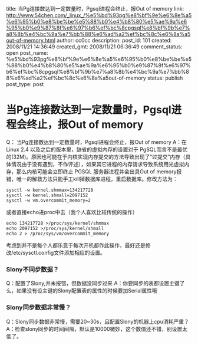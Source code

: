 title: 当Pg连接数达到一定数量时，Pgsql进程会终止，报Out of memory
link: http://www.54chen.com/_linux_/%e5%bd%93pg%e8%bf%9e%e6%8e%a5%e6%95%b0%e8%be%be%e5%88%b0%e4%b8%80%e5%ae%9a%e6%95%b0%e9%87%8f%e6%97%b6%ef%bc%8cpgsql%e8%bf%9b%e7%a8%8b%e4%bc%9a%e7%bb%88%e6%ad%a2%ef%bc%8c%e6%8a%a5out-of-memory.html
author: cc0cc
description: 
post_id: 101
created: 2008/11/21 14:36:49
created_gmt: 2008/11/21 06:36:49
comment_status: open
post_name: %e5%bd%93pg%e8%bf%9e%e6%8e%a5%e6%95%b0%e8%be%be%e5%88%b0%e4%b8%80%e5%ae%9a%e6%95%b0%e9%87%8f%e6%97%b6%ef%bc%8cpgsql%e8%bf%9b%e7%a8%8b%e4%bc%9a%e7%bb%88%e6%ad%a2%ef%bc%8c%e6%8a%a5out-of-memory
status: publish
post_type: post

# 当Pg连接数达到一定数量时，Pgsql进程会终止，报Out of memory

Q： 当Pg连接数达到一定数量时，Pgsql进程会终止，报Out of memory A：在 Linux 2.4 以及之后的版本里，缺省的虚拟内存的设置对于 PgSQL而言不是最优的(32M)。原因也可能在于内核实现内存提交的方法导致出现了“过提交”内存（具体情况由于没有遇到，不作评述），如果其它进程的内存请求导致系统用光虚拟内存，那么内核可能会立即终止 PGSQL 服务器进程并会出具Out of memory报错，唯一的解救方法只能手工kill掉数据库进程，重启数据库。修改方法为： 
    
    
    sysctl -w kernel.shmmax=134217728
    sysctl -w kernel.shmall=2097152
    sysctl -w vm.overcommit_memory=2

或者直接echo进proc中去（我个人喜欢比较传统的操作） 
    
    
    echo 134217728 >/proc/sys/kernel/shmmax
    echo 2097152 >/proc/sys/kernel/shmall
    echo 2 > /proc/sys/vm/overcommit_memory

考虑到并不是每个人都乐意于每次开机都作此操作，最好还是修改/etc/sysctl.config文件添加相应的设置。 

### Slony不同步数据？ 

Q：配置了Slony,并未报错，但数据没同步过来 A：你要同步的表都设置主键了么，如果没有设主键的Slony配置表的属性的时候要加Serial属性哦 

### Slony同步数据非常慢？ 

Q：Slony同步数据非常慢，需要20~30s，且配置Slony的机器上cpu消耗严重？ A：检查slony同步的时间间隔，默认是10000微妙，这个数值还不错，别设置太低了。